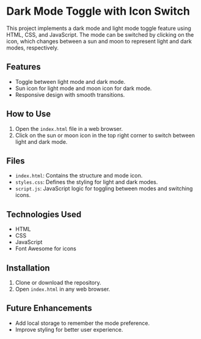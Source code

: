 # Dark Mode Toggle with Icon Switch

This project implements a dark mode and light mode toggle feature using HTML, CSS, and JavaScript. The mode can be switched by clicking on the icon, which changes between a sun and moon to represent light and dark modes, respectively.

## Features

- Toggle between light mode and dark mode.
- Sun icon for light mode and moon icon for dark mode.
- Responsive design with smooth transitions.

## How to Use

1. Open the `index.html` file in a web browser.
2. Click on the sun or moon icon in the top right corner to switch between light and dark mode.

## Files

- `index.html`: Contains the structure and mode icon.
- `styles.css`: Defines the styling for light and dark modes.
- `script.js`: JavaScript logic for toggling between modes and switching icons.

## Technologies Used

- HTML
- CSS
- JavaScript
- Font Awesome for icons

## Installation

1. Clone or download the repository.
2. Open `index.html` in any web browser.

## Future Enhancements

- Add local storage to remember the mode preference.
- Improve styling for better user experience.
